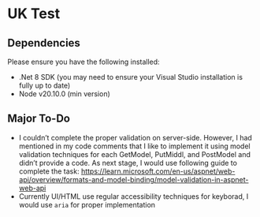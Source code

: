 # UK Test

## Dependencies
Please ensure you have the following installed:
* .Net 8 SDK (you may need to ensure your Visual Studio installation is fully up to date)
* Node v20.10.0 (min version)

## Major To-Do
* I couldn’t complete the proper validation on server-side. However, I had mentioned in my code comments that I like to implement it using model validation techniques for each GetModel, PutMiddl, and PostModel and didn’t provide a code. As next stage, I would use following guide to complete the task: https://learn.microsoft.com/en-us/aspnet/web-api/overview/formats-and-model-binding/model-validation-in-aspnet-web-api
* Currently UI/HTML use regular accessibility techniques for keyborad, I would use `aria` for proper implementation 
